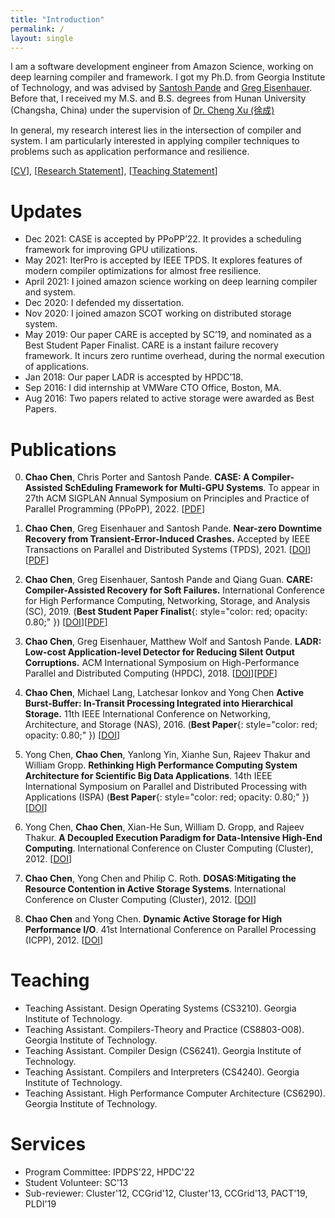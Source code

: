 ```yaml
---
title: "Introduction"
permalink: /
layout: single
---
```

I am a software development engineer from Amazon Science, working on deep learning 
compiler and framework. I got my Ph.D. from Georgia Institute of Technology, and 
was advised by [Santosh Pande](https://sites.google.com/site/profsantoshpande/) 
and [Greg Eisenhauer](https://www.cc.gatech.edu/~eisen/). Before that, I received 
my M.S. and B.S. degrees from Hunan University (Changsha, China) under the supervision 
of [Dr. Cheng Xu (徐成)](http://esnl.hnu.edu.cn/info/1008/1271.htm)

In general, my research interest lies in the intersection of compiler and system. 
I am particularly interested in applying compiler techniques to problems such as application performance and resilience.

[[CV](/_files/CV.pdf)], [[Research Statement](/_files/RS.pdf)], [[Teaching Statement](/_files/TS.pdf)]

# Updates
- Dec 2021: CASE is accepted by PPoPP’22. It provides a scheduling framework for improving GPU utilizations.
- May 2021: IterPro is accepted by IEEE TPDS. It explores features of modern compiler optimizations for almost free resilience.
- April 2021: I joined amazon science working on deep learning compiler and system.
- Dec 2020: I defended my dissertation.
- Nov 2020: I joined amazon SCOT working on distributed storage system.
- May 2019: Our paper CARE is accepted by SC’19, and nominated as a Best Student Paper Finalist. CARE is a instant failure recovery framework. It incurs zero runtime overhead, during the normal execution of applications.
- Jan 2018: Our paper LADR is accespted by HPDC’18.
- Sep 2016: I did internship at VMWare CTO Office, Boston, MA.
- Aug 2016: Two papers related to active storage were awarded as Best Papers.

# Publications
0. **Chao Chen**, Chris Porter and Santosh Pande. **CASE: A Compiler-Assisted SchEduling Framework for Multi-GPU Systems**.
   To appear in 27th ACM SIGPLAN Annual Symposium on Principles and Practice of Parallel Programming (PPoPP), 2022. [[PDF](/_files/CASE.pdf)]
   
0. **Chao Chen**, Greg Eisenhauer and Santosh Pande. **Near-zero Downtime Recovery from Transient-Error-Induced Crashes.**
   Accepted by IEEE Transactions on Parallel and Distributed Systems (TPDS), 2021. [[DOI](https://www.computer.org/csdl/journal/td/2022/04/09479798/1v65Rgahcgo)][[PDF](/_files/IterPro.pdf)]

0. **Chao Chen**, Greg Eisenhauer, Santosh Pande and Qiang Guan. 
   **CARE: Compiler-Assisted Recovery for Soft Failures.**
   International Conference for High Performance Computing, Networking, Storage, and Analysis (SC), 2019.
   (**Best Student Paper Finalist**{: style="color: red; opacity: 0.80;" }) [[DOI](https://doi.org/10.1145/3295500.3356194)][[PDF](/_files/CARE.pdf)]

0. **Chao Chen**, Greg Eisenhauer, Matthew Wolf and Santosh Pande. 
   **LADR: Low-cost Application-level Detector for Reducing Silent Output Corruptions.**
   ACM International Symposium on High-Performance Parallel and Distributed Computing (HPDC), 2018. [[DOI](https://doi.org/10.1145/3208040.3208043)][[PDF](/_files/LADR.pdf)]

0. **Chao Chen**, Michael Lang, Latchesar Ionkov and Yong Chen
   **Active Burst-Buffer: In-Transit Processing Integrated into Hierarchical Storage.**
   11th IEEE International Conference on Networking, Architecture, and Storage (NAS), 2016.
   (**Best Paper**{: style="color: red; opacity: 0.80;" }) [[DOI](https://doi.org/10.1109/NAS.2016.7549390)]

0. Yong Chen, **Chao Chen**, Yanlong Yin, Xianhe Sun, Rajeev Thakur and William Gropp.
   **Rethinking High Performance Computing System Architecture for Scientific Big Data Applications**.
   14th IEEE International Symposium on Parallel and Distributed Processing with Applications (ISPA)
   (**Best Paper**{: style="color: red; opacity: 0.80;" })[[DOI](https://doi.org/10.1109/TrustCom.2016.0248)]
   

0. Yong Chen, **Chao Chen**, Xian-He Sun, William D. Gropp, and Rajeev Thakur.
   **A Decoupled Execution Paradigm for Data-Intensive High-End Computing**.
   International Conference on Cluster Computing (Cluster), 2012. [[DOI](https://doi.org/10.1109/CLUSTER.2012.80)]

0. **Chao Chen**, Yong Chen and Philip C. Roth.
   **DOSAS:Mitigating the Resource Contention in Active Storage Systems**.
   International Conference on Cluster Computing (Cluster), 2012. [[DOI](https://doi.org/10.1109/CLUSTER.2012.66)]

0. **Chao Chen** and Yong Chen.
   **Dynamic Active Storage for High Performance I/O**.
   41st International Conference on Parallel Processing (ICPP), 2012. [[DOI](https://doi.org/10.1109/ICPP.2012.22)]

# Teaching
- Teaching Assistant. Design Operating Systems (CS3210). Georgia Institute of Technology. 
- Teaching Assistant. Compilers-Theory and Practice (CS8803-O08). Georgia Institute of Technology.
- Teaching Assistant. Compiler Design (CS6241). Georgia Institute of Technology.
- Teaching Assistant. Compilers and Interpreters (CS4240). Georgia Institute of Technology.
- Teaching Assistant. High Performance Computer Architecture (CS6290). Georgia Institute of Technology.

# Services
- Program Committee: IPDPS'22, HPDC'22
- Student Volunteer: SC'13
- Sub-reviewer: Cluster'12, CCGrid'12, Cluster'13, CCGrid'13, PACT'19, PLDI'19

